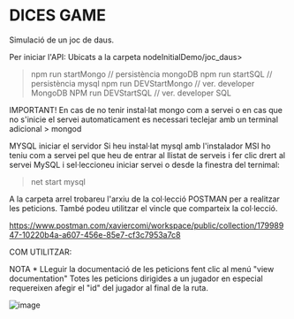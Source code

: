 
# DICES GAME

Simulació de un joc de daus. 

Per iniciar l'API: Ubicats a la carpeta nodeInitialDemo/joc_daus> 

> npm run startMongo // persistència mongoDB
> npm run startSQL // persistència mysql
> npm run DEVStartMongo // ver. developer MongoDB
> NPM run DEVStartSQL // ver. developer SQL 

IMPORTANT! En cas de no tenir instal·lat mongo com a servei o en cas que no s'inicie el servei automaticament es necessari teclejar amb un terminal adicional > mongod

MYSQL iniciar el servidor
Si heu instal·lat mysql amb l'instalador MSI ho teniu com a servei pel que heu de entrar al llistat de serveis i fer clic drert al servei MySQL i sel·leccioneu iniciar servei o desde la finestra del ternimal:

> net start mysql
           
A la carpeta arrel trobareu l'arxiu de la col·lecció POSTMAN per a realitzar les peticions.
També podeu utilitzar el vincle que comparteix la col·lecció.

https://www.postman.com/xaviercomi/workspace/public/collection/17998947-10220b4a-a607-456e-85e7-cf3c7953a7c8

COM UTILITZAR: 

NOTA * LLeguir la documentació de les peticions fent clic al menú "view documentation"
       Totes les peticions dirigides a un jugador en especial requereixen afegir el "id" del jugador al final de la ruta. 

![image](https://user-images.githubusercontent.com/85874705/143659824-9713e854-443c-48ea-9236-cc5280750935.png)
